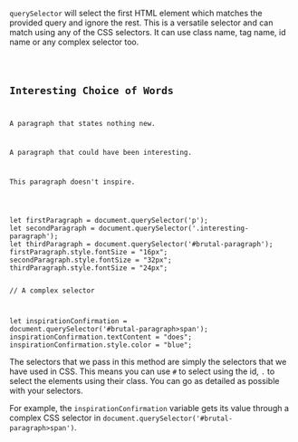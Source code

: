 `querySelector` will select
the first HTML element which matches the
provided query and ignore the rest.
This is a versatile
selector
and
can match using any of the
CSS selectors. It can use class name, tag name,
id name or any complex selector too.

<codeblock language="javascript" type="lesson">
<code>
<panel language="html">
<h2>Interesting Choice of Words</h2>
<p>A paragraph that states nothing new.</p>
<p class = "interesting-paragraph">A paragraph that could have been interesting.</p>
<p id = "brutal-paragraph">This paragraph <span>doesn't</span> inspire.</p>
</panel>
<panel language="javascript">
let firstParagraph = document.querySelector('p');
let secondParagraph = document.querySelector('.interesting-paragraph');
let thirdParagraph = document.querySelector('#brutal-paragraph');
firstParagraph.style.fontSize = "16px";
secondParagraph.style.fontSize = "32px";
thirdParagraph.style.fontSize = "24px";

// A complex selector

let inspirationConfirmation = document.querySelector('#brutal-paragraph>span');
inspirationConfirmation.textContent = "does";
inspirationConfirmation.style.color = "blue";
</panel>
</code>
</codeblock>

The selectors that we pass in this
method are simply the selectors
that we have used in CSS. This means you
can use `#` to select using the id, `.` to
select the elements using their class.
You can go as detailed as possible
with your selectors.

For example, the `inspirationConfirmation`
variable gets its value through a complex
CSS selector in `document.querySelector('#brutal-paragraph>span')`.
